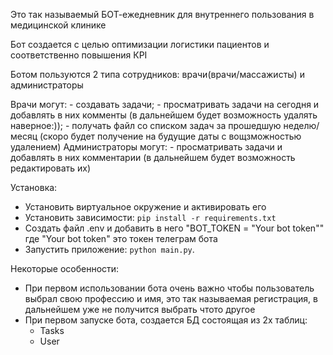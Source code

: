 Это так называемый БОТ-ежедневник для внутреннего пользования в медицинской клинике

Бот создается с целью оптимизации логистики пациентов и соответственно повышения КРI 

Ботом пользуются 2 типа сотрудников: врачи(врачи/массажисты) и администраторы

Врачи могут: 
    - создавать задачи; 
    - просматривать задачи на сегодня и добавлять в них комменты (в дальнейшем будет возможность удалять наверное:));
    - получать файл со списком задач за прошедшую неделю/месяц  (скоро будет получение на будущие даты с вощзможностью удалением)
Администраторы могут:
    - просматривать задачи и добавлять в них комментарии (в дальнейшем будет возможность редактировать их)



Установка:
- Установить виртуальное окружение и активировать его 
- Установить зависимости: `pip install -r requirements.txt`
- Создать файл .env и добавить в него "BOT_TOKEN = "Your bot token""  где "Your bot token" это токен телеграм бота
- Запустить приложение: `python main.py`.


Некоторые особенности:
- При первом использовании бота очень важно чтобы пользователь выбрал свою профессию и имя, это так называемая регистрация,
в дальнейшем уже не получится выбрать чтото другое 
- При первом запуске бота, создается БД состоящая из 2х таблиц:
    - Tasks
    - User